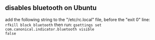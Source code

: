 ## disables bluetooth on Ubuntu ##

add the following string to the "/etc/rc.local" file, before the "exit 0" line:
<code>rfkill block bluetooth</code>
then run:
<code>gsettings set com.canonical.indicator.bluetooth visible false</code>